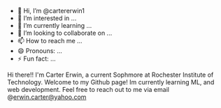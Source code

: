- 👋 Hi, I’m @cartererwin1
- 👀 I’m interested in ...
- 🌱 I’m currently learning ...
- 💞️ I’m looking to collaborate on ...
- 📫 How to reach me ...
- 😄 Pronouns: ...
- ⚡ Fun fact: ...

<!---
cartererwin1/cartererwin1 is a ✨ special ✨ repository because its `README.md` (this file) appears on your GitHub profile.
You can click the Preview link to take a look at your changes.
--->

Hi there!! I'm Carter Erwin, a current Sophmore at Rochester Institute of Technology.
Welcome to my Github page! Im currently learning ML, and web development.
Feel free to reach out to me via email @erwin.carter@yahoo.com

